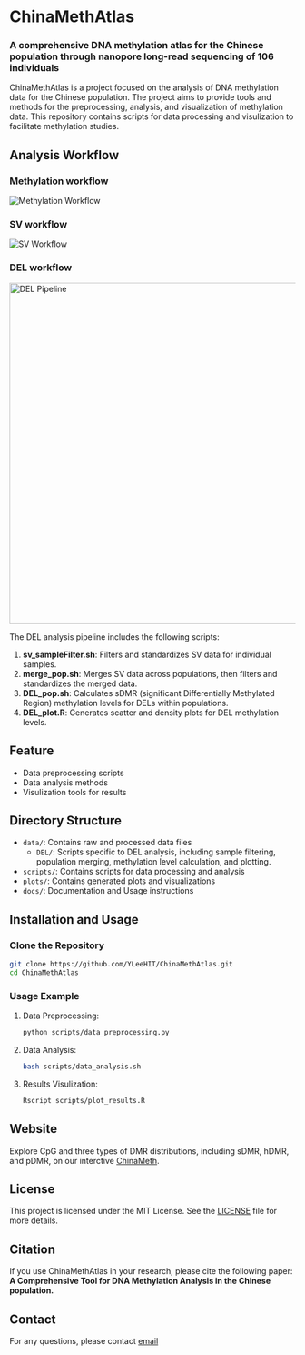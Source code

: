 # ChinaMethAtlas

### A comprehensive DNA methylation atlas for the Chinese population through nanopore long-read sequencing of 106 individuals
ChinaMethAtlas is a project focused on the analysis of DNA methylation data for the Chinese population. The project aims to provide tools and methods for the preprocessing, analysis, and visualization of methylation data. This repository contains scripts for data processing and visulization to facilitate methylation studies.

## Analysis Workflow
### Methylation workflow
![Methylation Workflow](images/Meth_workflow.png)
### SV workflow
![SV Workflow](images/SV_workflow.png)

### DEL workflow
<img src="images/DEL_pipeline.png" alt="DEL Pipeline" width="600"/>

The DEL analysis pipeline includes the following scripts:
1. **sv_sampleFilter.sh**: Filters and standardizes SV data for individual samples. 
2. **merge_pop.sh**: Merges SV data across populations, then filters and standardizes the merged data. 
3. **DEL_pop.sh**: Calculates sDMR (significant Differentially Methylated Region) methylation levels for DELs within populations. 
4. **DEL_plot.R**: Generates scatter and density plots for DEL methylation levels.

## Feature
- Data preprocessing scripts
- Data analysis methods
- Visulization tools for results

## Directory Structure

- `data/`: Contains raw and processed data files
    - `DEL/`: Scripts specific to DEL analysis, including sample filtering, population merging, methylation level calculation, and plotting.
- `scripts/`: Contains scripts for data processing and analysis
- `plots/`: Contains generated plots and visualizations
- `docs/`: Documentation and Usage instructions

## Installation and Usage

### Clone the Repository

```bash
git clone https://github.com/YLeeHIT/ChinaMethAtlas.git
cd ChinaMethAtlas
```

### Usage Example
1. Data Preprocessing:
    ```bash
    python scripts/data_preprocessing.py
    ```

2. Data Analysis:
    ```bash
    bash scripts/data_analysis.sh
    ```

3. Results Visulization:
    ```bash
    Rscript scripts/plot_results.R
    ```

## Website
Explore CpG and three types of DMR distributions, including sDMR, hDMR, and pDMR, on our interctive [ChinaMeth](http://bioinformatics.hit.edu.cn/methylation).

## License

This project is licensed under the MIT License. See the [LICENSE](LICENSE) file for more details.

## Citation

If you use ChinaMethAtlas in your research, please cite the following paper: **A Comprehensive Tool for DNA Methylation Analysis in the Chinese population.**

## Contact

For any questions, please contact [email](yli21b@hit.edu.cn)
